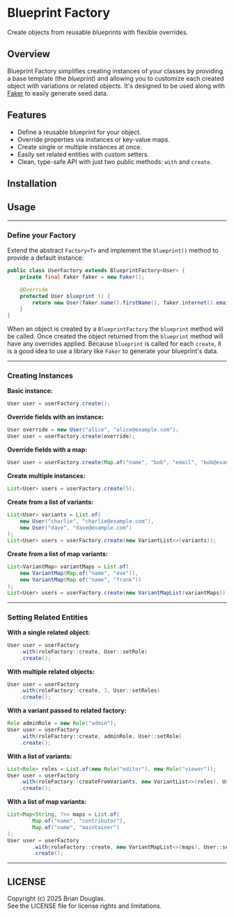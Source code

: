 # Blueprint Factory

Create objects from reusable blueprints with flexible overrides.

## Overview

Blueprint Factory simplifies creating instances of your classes by providing a base template (the *blueprint*) and allowing you to customize each created object with variations or related objects. 
It's designed to be used along with [Faker](https://github.com/DiUS/java-faker) to easily generate seed data.

## Features

- Define a reusable blueprint for your object.
- Override properties via instances or key-value maps.
- Create single or multiple instances at once.
- Easily set related entities with custom setters.
- Clean, type-safe API with just two public methods: `with` and `create`.

## Installation


## Usage

---

### Define your Factory

Extend the abstract `Factory<T>` and implement the `blueprint()` method to provide a default instance:

```java
public class UserFactory extends BlueprintFactory<User> {
    private final Faker faker = new Faker();

    @Override
    protected User blueprint () {
        return new User(faker.name().firstName(), faker.internet().emailAddress());
    }
}
```

When an object is created by a `BlueprintFactory` the `blueprint` method will be called. Once created
the object returned from the `blueprint` method will have any overrides applied. Because `blueprint` is
called for each `create`, it is a good idea to use a library like `Faker` to generate your blueprint's
data.

---

### Creating Instances

**Basic instance:**

```java
User user = userFactory.create();
```

**Override fields with an instance:**

```java
User override = new User("alice", "alice@example.com");
User user = userFactory.create(override);
```

**Override fields with a map:**

```java
User user = userFactory.create(Map.of("name", "bob", "email", "bob@example.com"));
```

**Create multiple instances:**

```java
List<User> users = userFactory.create(5);
```

**Create from a list of variants:**

```java
List<User> variants = List.of(
    new User("charlie", "charlie@example.com"),
    new User("dave", "dave@example.com")
);
List<User> users = userFactory.create(new VariantList<>(variants));
```

**Create from a list of map variants:**

```java
List<VariantMap> variantMaps = List.of(
    new VariantMap(Map.of("name", "eve")),
    new VariantMap(Map.of("name", "frank"))
);
List<User> users = userFactory.create(new VariantMapList(variantMaps));
```

---

### Setting Related Entities

**With a single related object:**

```java
User user = userFactory
    .with(roleFactory::create, User::setRole)
    .create();
```

**With multiple related objects:**

```java
User user = userFactory
    .with(roleFactory::create, 3, User::setRoles)
    .create();
```

**With a variant passed to related factory:**

```java
Role adminRole = new Role("admin");
User user = userFactory
    .with(roleFactory::create, adminRole, User::setRole)
    .create();
```

**With a list of variants:**

```java
List<Role> roles = List.of(new Role("editor"), new Role("viewer"));
User user = userFactory
    .with(roleFactory::createFromVariants, new VariantList<>(roles), User::setRoles)
    .create();
```

**With a list of map variants:**

```java
List<Map<String, ?>> maps = List.of(
        Map.of("name", "contributor"),
        Map.of("name", "maintainer")
);
User user = userFactory
        .with(roleFactory::create, new VariantMapList<>(maps), User::setRoles)
        .create();
```

---

## LICENSE

Copyright (c) 2025 Brian Douglas.  
See the LICENSE file for license rights and limitations.